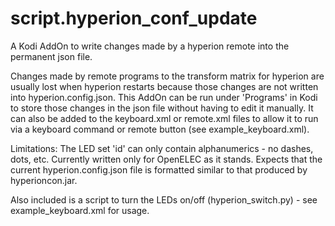 script.hyperion_conf_update
=======================
A Kodi AddOn to write changes made by a hyperion remote into the permanent json file.

Changes made by remote programs to the transform matrix for hyperion are usually lost when hyperion restarts because
those changes are not written into hyperion.config.json. This AddOn can be run under 'Programs' in Kodi to store
those changes in the json file without having to edit it manually. It can also be added to the keyboard.xml or
remote.xml files to allow it to run via a keyboard command or remote button (see example_keyboard.xml).

Limitations:
The LED set 'id' can only contain alphanumerics - no dashes, dots, etc.
Currently written only for OpenELEC as it stands.
Expects that the current hyperion.config.json file is formatted similar to that produced by hyperioncon.jar.

Also included is a script to turn the LEDs on/off (hyperion_switch.py) - see example_keyboard.xml for usage.